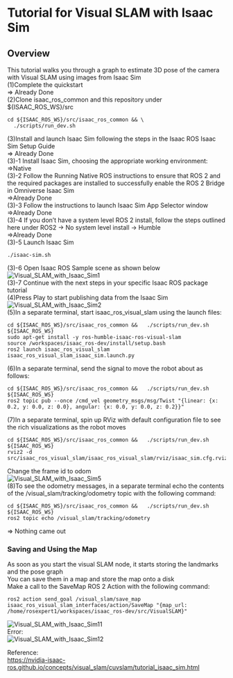 # Tutorial for Visual SLAM with Isaac Sim
## Overview
This tutorial walks you through a graph to estimate 3D pose of the camera with Visual SLAM using images from Isaac Sim <br/>
(1)Complete the quickstart <br/>
=> Already Done <br/>
(2)Clone isaac_ros_common and this repository under ${ISAAC_ROS_WS}/src <br/>
```
cd ${ISAAC_ROS_WS}/src/isaac_ros_common && \
  ./scripts/run_dev.sh
```
(3)Install and launch Isaac Sim following the steps in the Isaac ROS Isaac Sim Setup Guide <br/>
=> Already Done <br/>
(3)-1 Install Isaac Sim, choosing the appropriate working environment: <br/>
=>Native <br/>
(3)-2 Follow the Running Native ROS instructions to ensure that ROS 2 and the required packages are installed to successfully enable the ROS 2 Bridge in Omniverse Isaac Sim <br/>
=>Already Done <br/>
(3)-3 Follow the instructions to launch Isaac Sim App Selector window <br/>
=>Already Done <br/>
(3)-4 If you don’t have a system level ROS 2 install, follow the steps outlined here under ROS2 -> No system level install -> Humble <br/>
=>Already Done <br/>
(3)-5 Launch Isaac Sim <br/>
```
./isaac-sim.sh
```
(3)-6 Open Isaac ROS Sample scene as shown below <br/>
![Visual_SLAM_with_Isaac_Sim1](https://github.com/growingpenguin/growingpenguin.github.io/assets/110277903/8073ff2c-9eb8-41b1-a78d-375fa735e6f6) <br/>
(3)-7 Continue with the next steps in your specific Isaac ROS package tutorial <br/>
(4)Press Play to start publishing data from the Isaac Sim <br/>
![Visual_SLAM_with_Isaac_Sim2](https://github.com/growingpenguin/growingpenguin.github.io/assets/110277903/9792ef8b-1730-4581-8110-79f2748da30c) <br/>
(5)In a separate terminal, start isaac_ros_visual_slam using the launch files: <br/>
```
cd ${ISAAC_ROS_WS}/src/isaac_ros_common &&   ./scripts/run_dev.sh ${ISAAC_ROS_WS}
sudo apt-get install -y ros-humble-isaac-ros-visual-slam
source /workspaces/isaac_ros-dev/install/setup.bash
ros2 launch isaac_ros_visual_slam isaac_ros_visual_slam_isaac_sim.launch.py
```
(6)In a separate terminal, send the signal to move the robot about as follows: <br/>
```
cd ${ISAAC_ROS_WS}/src/isaac_ros_common &&   ./scripts/run_dev.sh ${ISAAC_ROS_WS}
ros2 topic pub --once /cmd_vel geometry_msgs/msg/Twist "{linear: {x: 0.2, y: 0.0, z: 0.0}, angular: {x: 0.0, y: 0.0, z: 0.2}}"
```
(7)In a separate terminal, spin up RViz with default configuration file to see the rich visualizations as the robot moves <br/>
```
cd ${ISAAC_ROS_WS}/src/isaac_ros_common &&   ./scripts/run_dev.sh ${ISAAC_ROS_WS}
rviz2 -d src/isaac_ros_visual_slam/isaac_ros_visual_slam/rviz/isaac_sim.cfg.rviz
```
Change the frame id to odom <br/>
![Visual_SLAM_with_Isaac_Sim5](https://github.com/growingpenguin/growingpenguin.github.io/assets/110277903/94cb7fba-4f7d-4164-a088-d47a95d28b4c) <br/>
(8)To see the odometry messages, in a separate terminal echo the contents of the /visual_slam/tracking/odometry topic with the following command: <br/>
```
cd ${ISAAC_ROS_WS}/src/isaac_ros_common &&   ./scripts/run_dev.sh ${ISAAC_ROS_WS}
ros2 topic echo /visual_slam/tracking/odometry
```
=> Nothing came out <br/>
### Saving and Using the Map
As soon as you start the visual SLAM node, it starts storing the landmarks and the pose graph <br/>
You can save them in a map and store the map onto a disk <br/>
Make a call to the SaveMap ROS 2 Action with the following command: <br/>
```
ros2 action send_goal /visual_slam/save_map isaac_ros_visual_slam_interfaces/action/SaveMap "{map_url: /home/rosexpert1/workspaces/isaac_ros-dev/src/VisualSLAM}"
```
![Visual_SLAM_with_Isaac_Sim11](https://github.com/growingpenguin/growingpenguin.github.io/assets/110277903/bb4977bd-101b-4307-a626-2b0fce7cbc1a) <br/>
Error: <br/>
![Visual_SLAM_with_Isaac_Sim12](https://github.com/growingpenguin/growingpenguin.github.io/assets/110277903/12642d28-5007-4176-b9d4-f896af8ceb2f) <br/>

Reference: <br/>
https://nvidia-isaac-ros.github.io/concepts/visual_slam/cuvslam/tutorial_isaac_sim.html <br/>
